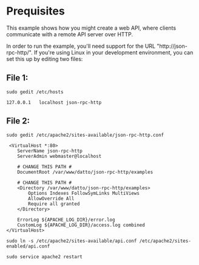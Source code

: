 # Prequisites

This example shows how you might create a web API, where clients communicate
with a remote API server over HTTP.

In order to run the example, you'll need support for the URL "http://json-rpc-http/".
If you're using Linux in your development environment, you can set this up
by editing two files:

## File 1:

`sudo gedit /etc/hosts`
```
127.0.0.1   localhost json-rpc-http
```

## File 2:

`sudo gedit /etc/apache2/sites-available/json-rpc-http.conf`
```
 <VirtualHost *:80>
	ServerName json-rpc-http
	ServerAdmin webmaster@localhost

	# CHANGE THIS PATH #
	DocumentRoot /var/www/datto/json-rpc-http/examples

	# CHANGE THIS PATH #
	<Directory /var/www/datto/json-rpc-http/examples>
		Options Indexes FollowSymLinks MultiViews
		AllowOverride All
		Require all granted
	</Directory>

	ErrorLog ${APACHE_LOG_DIR}/error.log
	CustomLog ${APACHE_LOG_DIR}/access.log combined
</VirtualHost>
```

`sudo ln -s /etc/apache2/sites-available/api.conf /etc/apache2/sites-enabled/api.conf`

`sudo service apache2 restart`
